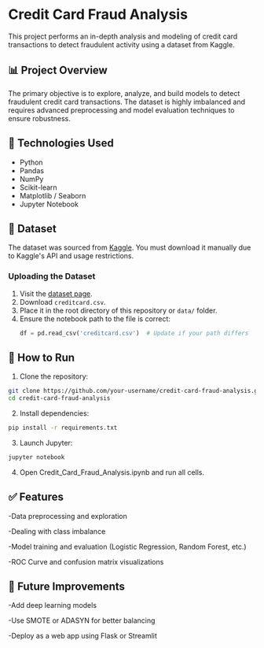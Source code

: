 # Credit Card Fraud Analysis

This project performs an in-depth analysis and modeling of credit card transactions to detect fraudulent activity using a dataset from Kaggle.

## 📊 Project Overview

The primary objective is to explore, analyze, and build models to detect fraudulent credit card transactions. The dataset is highly imbalanced and requires advanced preprocessing and model evaluation techniques to ensure robustness.

## 🧰 Technologies Used

- Python
- Pandas
- NumPy
- Scikit-learn
- Matplotlib / Seaborn
- Jupyter Notebook

## 📁 Dataset

The dataset was sourced from [Kaggle](https://www.kaggle.com/mlg-ulb/creditcardfraud). You must download it manually due to Kaggle's API and usage restrictions.

### Uploading the Dataset

1. Visit the [dataset page](https://www.kaggle.com/mlg-ulb/creditcardfraud).
2. Download `creditcard.csv`.
3. Place it in the root directory of this repository or `data/` folder.
4. Ensure the notebook path to the file is correct:
   ```python
   df = pd.read_csv('creditcard.csv')  # Update if your path differs
## 🧪 How to Run
1. Clone the repository:

```bash
git clone https://github.com/your-username/credit-card-fraud-analysis.git
cd credit-card-fraud-analysis
```
2. Install dependencies:

```bash
pip install -r requirements.txt
```
3. Launch Jupyter:

```bash
jupyter notebook
```
4. Open Credit_Card_Fraud_Analysis.ipynb and run all cells.

## ✅ Features
-Data preprocessing and exploration

-Dealing with class imbalance

-Model training and evaluation (Logistic Regression, Random Forest, etc.)

-ROC Curve and confusion matrix visualizations

## 📌 Future Improvements
-Add deep learning models

-Use SMOTE or ADASYN for better balancing

-Deploy as a web app using Flask or Streamlit
